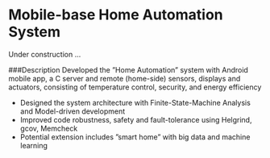 Mobile-base Home Automation System
==================================
Under construction ...

###Description
Developed the ”Home Automation” system with Android mobile app, a C server and remote (home-side) sensors, displays and actuators, consisting of temperature control, security, and energy efficiency
- Designed the system architecture with Finite-State-Machine Analysis and Model-driven development
- Improved code robustness, safety and fault-tolerance using Helgrind, gcov, Memcheck
- Potential extension includes ”smart home” with big data and machine learning
